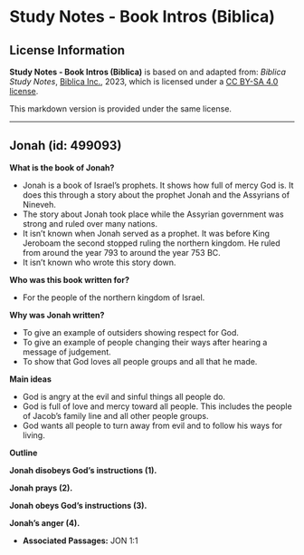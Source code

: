 # Study Notes - Book Intros (Biblica)

## License Information

**Study Notes - Book Intros (Biblica)** is based on and adapted from: _Biblica Study Notes_, [Biblica Inc.](https://www.biblica.com/), 2023, which is licensed under a [CC BY-SA 4.0 license](https://creativecommons.org/licenses/by-sa/4.0/legalcode.en).

This markdown version is provided under the same license.



--------------------------------

## Jonah (id: 499093)

**What is the book of Jonah?**

* Jonah is a book of Israel’s prophets. It shows how full of mercy God is. It does this through a story about the prophet Jonah and the Assyrians of Nineveh.
* The story about Jonah took place while the Assyrian government was strong and ruled over many nations.
* It isn’t known when Jonah served as a prophet. It was before King Jeroboam the second stopped ruling the northern kingdom. He ruled from around the year 793 to around the year 753 BC.
* It isn’t known who wrote this story down.

**Who was this book written for?**

* For the people of the northern kingdom of Israel.

**Why was Jonah written?**

* To give an example of outsiders showing respect for God.
* To give an example of people changing their ways after hearing a message of judgement.
* To show that God loves all people groups and all that he made.

**Main ideas**

* God is angry at the evil and sinful things all people do.
* God is full of love and mercy toward all people. This includes the people of Jacob’s family line and all other people groups.
* God wants all people to turn away from evil and to follow his ways for living.

**Outline**

**Jonah disobeys God’s instructions (1\).**

**Jonah prays (2\).**

**Jonah obeys God’s instructions (3\).**

**Jonah’s anger (4\).**

* **Associated Passages:** JON 1:1

